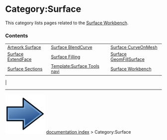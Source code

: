 # Category:Surface
This category lists pages related to the [Surface Workbench](Surface_Workbench.md).

### Contents

|     |     |     |
| --- | --- | --- |
| [Artwork Surface](Artwork_Surface.md) | [Surface BlendCurve](Surface_BlendCurve.md) | [Surface CurveOnMesh](Surface_CurveOnMesh.md) |
| [Surface ExtendFace](Surface_ExtendFace.md) | [Surface Filling](Surface_Filling.md) | [Surface GeomFillSurface](Surface_GeomFillSurface.md) |
| [Surface Sections](Surface_Sections.md) | [Template:Surface Tools navi](Template_Surface_Tools_navi.md) | [Surface Workbench](Surface_Workbench.md) |
|



---
![](images/Button_right.svg) [documentation index](../README.md) > Category:Surface
